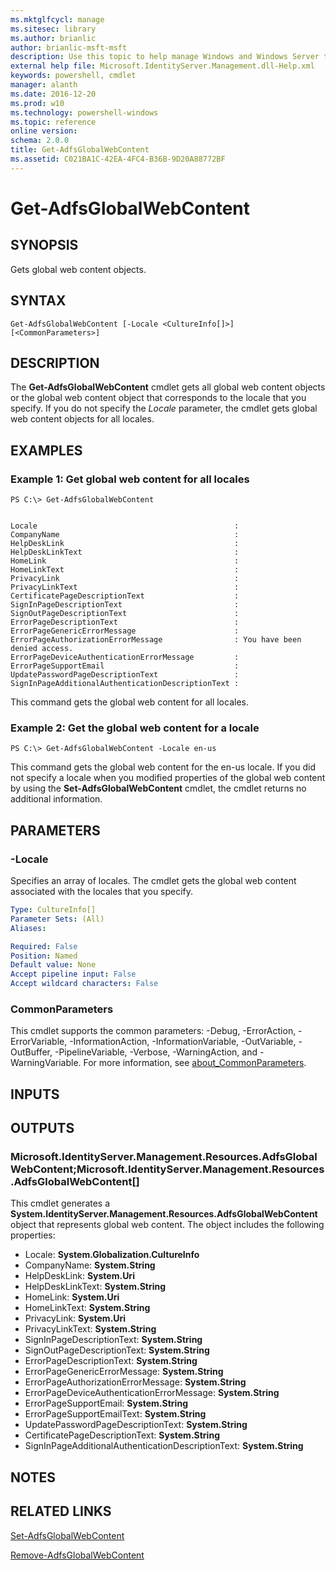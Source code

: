 ```yaml
---
ms.mktglfcycl: manage
ms.sitesec: library
ms.author: brianlic
author: brianlic-msft-msft
description: Use this topic to help manage Windows and Windows Server technologies with Windows PowerShell.
external help file: Microsoft.IdentityServer.Management.dll-Help.xml
keywords: powershell, cmdlet
manager: alanth
ms.date: 2016-12-20
ms.prod: w10
ms.technology: powershell-windows
ms.topic: reference
online version: 
schema: 2.0.0
title: Get-AdfsGlobalWebContent
ms.assetid: C021BA1C-42EA-4FC4-B36B-9D20A88772BF
---
```


# Get-AdfsGlobalWebContent

## SYNOPSIS
Gets global web content objects.

## SYNTAX

```
Get-AdfsGlobalWebContent [-Locale <CultureInfo[]>] [<CommonParameters>]
```

## DESCRIPTION
The **Get-AdfsGlobalWebContent** cmdlet gets all global web content objects or the global web content object that corresponds to the locale that you specify.
If you do not specify the *Locale* parameter, the cmdlet gets global web content objects for all locales.

## EXAMPLES

### Example 1: Get global web content for all locales
```
PS C:\> Get-AdfsGlobalWebContent


Locale                                            :
CompanyName                                       :
HelpDeskLink                                      :
HelpDeskLinkText                                  :
HomeLink                                          :
HomeLinkText                                      :
PrivacyLink                                       :
PrivacyLinkText                                   :
CertificatePageDescriptionText                    :
SignInPageDescriptionText                         :
SignOutPageDescriptionText                        :
ErrorPageDescriptionText                          :
ErrorPageGenericErrorMessage                      :
ErrorPageAuthorizationErrorMessage                : You have been denied access.
ErrorPageDeviceAuthenticationErrorMessage         :
ErrorPageSupportEmail                             :
UpdatePasswordPageDescriptionText                 :
SignInPageAdditionalAuthenticationDescriptionText :
```

This command gets the global web content for all locales.

### Example 2: Get the global web content for a locale
```
PS C:\> Get-AdfsGlobalWebContent -Locale en-us
```

This command gets the global web content for the en-us locale.
If you did not specify a locale when you modified properties of the global web content by using the **Set-AdfsGlobalWebContent** cmdlet, the cmdlet returns no additional information.

## PARAMETERS

### -Locale
Specifies an array of locales.
The cmdlet gets the global web content associated with the locales that you specify.

```yaml
Type: CultureInfo[]
Parameter Sets: (All)
Aliases: 

Required: False
Position: Named
Default value: None
Accept pipeline input: False
Accept wildcard characters: False
```

### CommonParameters
This cmdlet supports the common parameters: -Debug, -ErrorAction, -ErrorVariable, -InformationAction, -InformationVariable, -OutVariable, -OutBuffer, -PipelineVariable, -Verbose, -WarningAction, and -WarningVariable. For more information, see [about_CommonParameters](http://go.microsoft.com/fwlink/?LinkID=113216).

## INPUTS

## OUTPUTS

### Microsoft.IdentityServer.Management.Resources.AdfsGlobalWebContent;Microsoft.IdentityServer.Management.Resources.AdfsGlobalWebContent[]
This cmdlet generates a **System.IdentityServer.Management.Resources.AdfsGlobalWebContent** object that represents global web content.
The object includes the following properties:

- Locale: **System.Globalization.CultureInfo**
- CompanyName: **System.String**
- HelpDeskLink: **System.Uri**
- HelpDeskLinkText: **System.String**
- HomeLink: **System.Uri**
- HomeLinkText: **System.String**
- PrivacyLink: **System.Uri**
- PrivacyLinkText: **System.String**
- SignInPageDescriptionText: **System.String**
- SignOutPageDescriptionText: **System.String**
- ErrorPageDescriptionText: **System.String**
- ErrorPageGenericErrorMessage: **System.String**
- ErrorPageAuthorizationErrorMessage: **System.String**
- ErrorPageDeviceAuthenticationErrorMessage: **System.String**
- ErrorPageSupportEmail: **System.String**
- ErrorPageSupportEmailText: **System.String**
- UpdatePasswordPageDescriptionText: **System.String**
- CertificatePageDescriptionText: **System.String**
- SignInPageAdditionalAuthenticationDescriptionText: **System.String**

## NOTES

## RELATED LINKS

[Set-AdfsGlobalWebContent](./Set-AdfsGlobalWebContent.md)

[Remove-AdfsGlobalWebContent](./Remove-AdfsGlobalWebContent.md)

